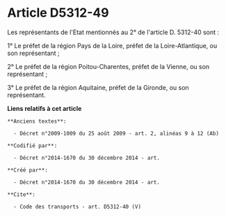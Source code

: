 # Article D5312-49

Les représentants de l'Etat mentionnés au 2° de l'article D. 5312-40 sont : 

1° Le préfet de la région Pays de la Loire, préfet de la Loire-Atlantique, ou son représentant ; 

2° Le préfet de la région Poitou-Charentes, préfet de la Vienne, ou son représentant ; 

3° Le préfet de la région Aquitaine, préfet de la Gironde, ou son représentant.

**Liens relatifs à cet article**

	**Anciens textes**:

	  - Décret n°2009-1009 du 25 août 2009 - art. 2, alinéas 9 à 12 (Ab)

	**Codifié par**:

	  - Décret n°2014-1670 du 30 décembre 2014 - art.

	**Créé par**:

	  - Décret n°2014-1670 du 30 décembre 2014 - art.

	**Cite**:

	  - Code des transports - art. D5312-40 (V)
